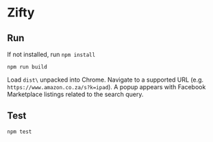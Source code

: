 # Zifty

## Run

If not installed, run `npm install`

`npm run build`

Load `dist\` unpacked into Chrome. Navigate to a supported URL (e.g. `https://www.amazon.co.za/s?k=ipad`). A popup appears with Facebook Marketplace listings related to the search query.

## Test

`npm test`
